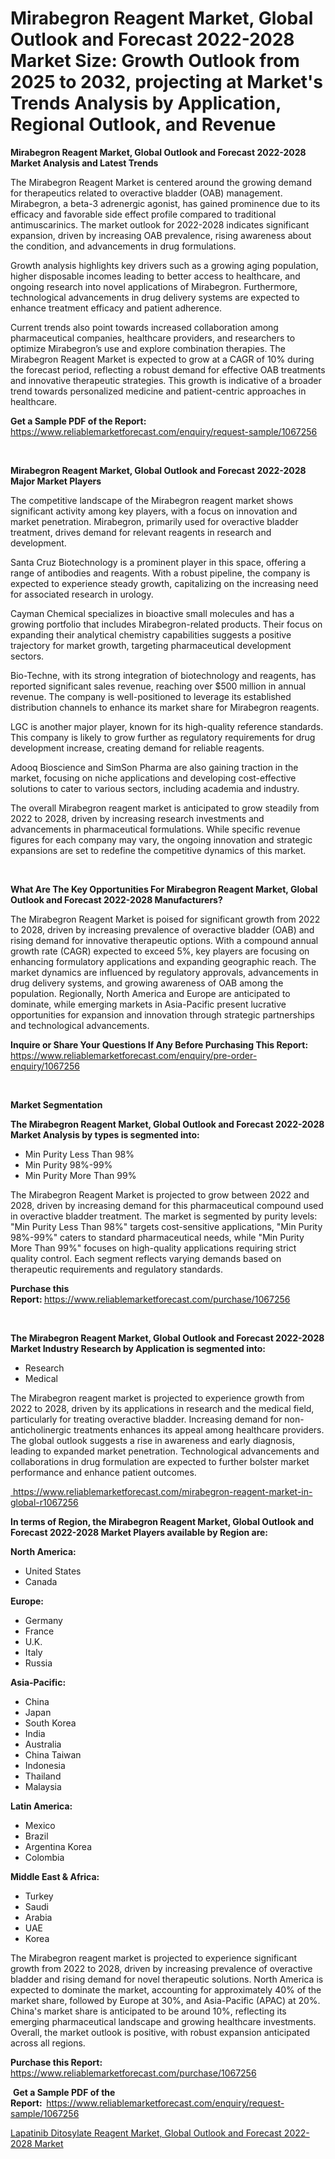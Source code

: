 <p><h1>Mirabegron Reagent Market, Global Outlook and Forecast 2022-2028 Market Size: Growth Outlook from 2025 to 2032, projecting at Market's Trends Analysis by Application, Regional Outlook, and Revenue</h1></p><p><strong>Mirabegron Reagent Market, Global Outlook and Forecast 2022-2028 Market Analysis and Latest Trends</strong></p>
<p><p>The Mirabegron Reagent Market is centered around the growing demand for therapeutics related to overactive bladder (OAB) management. Mirabegron, a beta-3 adrenergic agonist, has gained prominence due to its efficacy and favorable side effect profile compared to traditional antimuscarinics. The market outlook for 2022-2028 indicates significant expansion, driven by increasing OAB prevalence, rising awareness about the condition, and advancements in drug formulations.</p><p>Growth analysis highlights key drivers such as a growing aging population, higher disposable incomes leading to better access to healthcare, and ongoing research into novel applications of Mirabegron. Furthermore, technological advancements in drug delivery systems are expected to enhance treatment efficacy and patient adherence. </p><p>Current trends also point towards increased collaboration among pharmaceutical companies, healthcare providers, and researchers to optimize Mirabegron’s use and explore combination therapies. The Mirabegron Reagent Market is expected to grow at a CAGR of 10% during the forecast period, reflecting a robust demand for effective OAB treatments and innovative therapeutic strategies. This growth is indicative of a broader trend towards personalized medicine and patient-centric approaches in healthcare.</p></p>
<p><strong>Get a Sample PDF of the Report:&nbsp;</strong> <a href="https://www.reliablemarketforecast.com/enquiry/request-sample/1067256?utm_campaign=2753&utm_medium=2&utm_source=Github&utm_content=ia&utm_term=21032025&utm_id=mirabegron-reagent-market-global-outlook-and-forecast-2022-2028">https://www.reliablemarketforecast.com/enquiry/request-sample/1067256</a></p>
<p>&nbsp;</p>
<p><strong>Mirabegron Reagent Market, Global Outlook and Forecast 2022-2028 Major Market Players</strong></p>
<p><p>The competitive landscape of the Mirabegron reagent market shows significant activity among key players, with a focus on innovation and market penetration. Mirabegron, primarily used for overactive bladder treatment, drives demand for relevant reagents in research and development.</p><p>Santa Cruz Biotechnology is a prominent player in this space, offering a range of antibodies and reagents. With a robust pipeline, the company is expected to experience steady growth, capitalizing on the increasing need for associated research in urology.</p><p>Cayman Chemical specializes in bioactive small molecules and has a growing portfolio that includes Mirabegron-related products. Their focus on expanding their analytical chemistry capabilities suggests a positive trajectory for market growth, targeting pharmaceutical development sectors.</p><p>Bio-Techne, with its strong integration of biotechnology and reagents, has reported significant sales revenue, reaching over $500 million in annual revenue. The company is well-positioned to leverage its established distribution channels to enhance its market share for Mirabegron reagents.</p><p>LGC is another major player, known for its high-quality reference standards. This company is likely to grow further as regulatory requirements for drug development increase, creating demand for reliable reagents.</p><p>Adooq Bioscience and SimSon Pharma are also gaining traction in the market, focusing on niche applications and developing cost-effective solutions to cater to various sectors, including academia and industry.</p><p>The overall Mirabegron reagent market is anticipated to grow steadily from 2022 to 2028, driven by increasing research investments and advancements in pharmaceutical formulations. While specific revenue figures for each company may vary, the ongoing innovation and strategic expansions are set to redefine the competitive dynamics of this market.</p></p>
<p>&nbsp;</p>
<p><strong>What Are The Key Opportunities For Mirabegron Reagent Market, Global Outlook and Forecast 2022-2028 Manufacturers?</strong></p>
<p><p>The Mirabegron Reagent Market is poised for significant growth from 2022 to 2028, driven by increasing prevalence of overactive bladder (OAB) and rising demand for innovative therapeutic options. With a compound annual growth rate (CAGR) expected to exceed 5%, key players are focusing on enhancing formulatory applications and expanding geographic reach. The market dynamics are influenced by regulatory approvals, advancements in drug delivery systems, and growing awareness of OAB among the population. Regionally, North America and Europe are anticipated to dominate, while emerging markets in Asia-Pacific present lucrative opportunities for expansion and innovation through strategic partnerships and technological advancements.</p></p>
<p><strong>Inquire or Share Your Questions If Any Before Purchasing This Report:</strong> <a href="https://www.reliablemarketforecast.com/enquiry/pre-order-enquiry/1067256?utm_campaign=2753&utm_medium=2&utm_source=Github&utm_content=ia&utm_term=21032025&utm_id=mirabegron-reagent-market-global-outlook-and-forecast-2022-2028">https://www.reliablemarketforecast.com/enquiry/pre-order-enquiry/1067256</a></p>
<p>&nbsp;</p>
<p><strong>Market Segmentation</strong></p>
<p><strong>The Mirabegron Reagent Market, Global Outlook and Forecast 2022-2028 Market Analysis by types is segmented into:</strong></p>
<p><ul><li>Min Purity Less Than 98%</li><li>Min Purity 98%-99%</li><li>Min Purity More Than 99%</li></ul></p>
<p><p>The Mirabegron Reagent Market is projected to grow between 2022 and 2028, driven by increasing demand for this pharmaceutical compound used in overactive bladder treatment. The market is segmented by purity levels: "Min Purity Less Than 98%" targets cost-sensitive applications, "Min Purity 98%-99%" caters to standard pharmaceutical needs, while "Min Purity More Than 99%" focuses on high-quality applications requiring strict quality control. Each segment reflects varying demands based on therapeutic requirements and regulatory standards.</p></p>
<p><strong>Purchase this Report:&nbsp;</strong><a href="https://www.reliablemarketforecast.com/purchase/1067256?utm_campaign=2753&utm_medium=2&utm_source=Github&utm_content=ia&utm_term=21032025&utm_id=mirabegron-reagent-market-global-outlook-and-forecast-2022-2028">https://www.reliablemarketforecast.com/purchase/1067256</a></p>
<p>&nbsp;</p>
<p><strong>The Mirabegron Reagent Market, Global Outlook and Forecast 2022-2028 Market Industry Research by Application is segmented into:</strong></p>
<p><ul><li>Research</li><li>Medical</li></ul></p>
<p><p>The Mirabegron reagent market is projected to experience growth from 2022 to 2028, driven by its applications in research and the medical field, particularly for treating overactive bladder. Increasing demand for non-anticholinergic treatments enhances its appeal among healthcare providers. The global outlook suggests a rise in awareness and early diagnosis, leading to expanded market penetration. Technological advancements and collaborations in drug formulation are expected to further bolster market performance and enhance patient outcomes.</p></p>
<p><a href="https://www.reliablemarketforecast.com/mirabegron-reagent-market-in-global-r1067256?utm_campaign=2753&utm_medium=2&utm_source=Github&utm_content=ia&utm_term=21032025&utm_id=mirabegron-reagent-market-global-outlook-and-forecast-2022-2028">&nbsp;https://www.reliablemarketforecast.com/mirabegron-reagent-market-in-global-r1067256</a></p>
<p><strong>In terms of Region, the Mirabegron Reagent Market, Global Outlook and Forecast 2022-2028 Market Players available by Region are:</strong></p>
<p>
    <p> <strong> North America: </strong>
        <ul>
            <li>United States</li>
            <li>Canada</li>
        </ul>
        </p> 
    <p> <strong> Europe: </strong>
        <ul>
            <li>Germany</li>
            <li>France</li>
            <li>U.K.</li>
            <li>Italy</li>
            <li>Russia</li>
        </ul>
        </p> 
    <p> <strong> Asia-Pacific: </strong>
        <ul>
            <li>China</li>
            <li>Japan</li>
            <li>South Korea</li>
            <li>India</li>
            <li>Australia</li>
            <li>China Taiwan</li>
            <li>Indonesia</li>
            <li>Thailand</li>
            <li>Malaysia</li>
        </ul>
        </p> 
    <p> <strong> Latin America: </strong>
        <ul>
            <li>Mexico</li>
            <li>Brazil</li>
            <li>Argentina Korea</li>
            <li>Colombia</li>
        </ul>
        </p> 
    <p> <strong> Middle East & Africa: </strong>
        <ul>
            <li>Turkey</li>
            <li>Saudi</li>
            <li>Arabia</li>
            <li>UAE</li>
            <li>Korea</li>
        </ul>
    </p>
    </p>
<p><p>The Mirabegron reagent market is projected to experience significant growth from 2022 to 2028, driven by increasing prevalence of overactive bladder and rising demand for novel therapeutic solutions. North America is expected to dominate the market, accounting for approximately 40% of the market share, followed by Europe at 30%, and Asia-Pacific (APAC) at 20%. China's market share is anticipated to be around 10%, reflecting its emerging pharmaceutical landscape and growing healthcare investments. Overall, the market outlook is positive, with robust expansion anticipated across all regions.</p></p>
<p><strong>Purchase this Report: </strong><a href="https://www.reliablemarketforecast.com/purchase/1067256?utm_campaign=2753&utm_medium=2&utm_source=Github&utm_content=ia&utm_term=21032025&utm_id=mirabegron-reagent-market-global-outlook-and-forecast-2022-2028">https://www.reliablemarketforecast.com/purchase/1067256</a></p>
<p>&nbsp;<strong>Get a Sample PDF of the Report:&nbsp;&nbsp;</strong><a href="https://www.reliablemarketforecast.com/enquiry/request-sample/1067256?utm_campaign=2753&utm_medium=2&utm_source=Github&utm_content=ia&utm_term=21032025&utm_id=mirabegron-reagent-market-global-outlook-and-forecast-2022-2028">https://www.reliablemarketforecast.com/enquiry/request-sample/1067256</a></p>
<p><strong></strong></p>
<p><p><a href="https://github.com/benhaeneye/Market-Research-Report-List-1/blob/main/lapatinib-ditosylate-reagent-market-global-outlook-and-forecast-2022-2028-market.md?utm_campaign=2753&utm_medium=2&utm_source=Github&utm_content=ia&utm_term=21032025&utm_id=mirabegron-reagent-market-global-outlook-and-forecast-2022-2028">Lapatinib Ditosylate Reagent Market, Global Outlook and Forecast 2022-2028 Market</a></p></p>